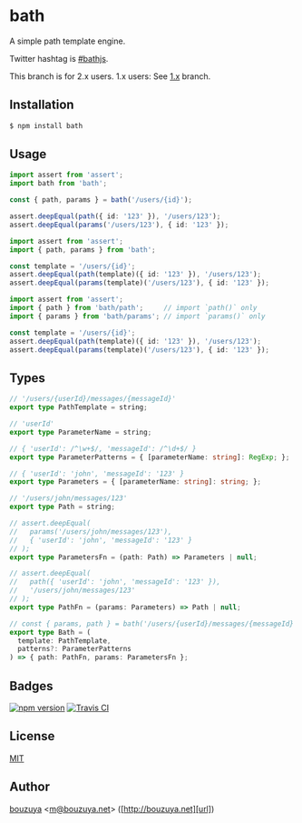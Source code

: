 # bath

A simple path template engine.

Twitter hashtag is [#bathjs](https://twitter.com/hashtag/bathjs).

This branch is for 2.x users. 1.x users: See [1.x](/../../tree/1.x) branch.

## Installation

```bash
$ npm install bath
```

## Usage

```ts
import assert from 'assert';
import bath from 'bath';

const { path, params } = bath('/users/{id}');

assert.deepEqual(path({ id: '123' }), '/users/123');
assert.deepEqual(params('/users/123'), { id: '123' });
```

```ts
import assert from 'assert';
import { path, params } from 'bath';

const template = '/users/{id}';
assert.deepEqual(path(template)({ id: '123' }), '/users/123');
assert.deepEqual(params(template)('/users/123'), { id: '123' });
```

```ts
import assert from 'assert';
import { path } from 'bath/path';     // import `path()` only
import { params } from 'bath/params'; // import `params()` only

const template = '/users/{id}';
assert.deepEqual(path(template)({ id: '123' }), '/users/123');
assert.deepEqual(params(template)('/users/123'), { id: '123' });
```

## Types

```ts
// '/users/{userId}/messages/{messageId}'
export type PathTemplate = string;

// 'userId'
export type ParameterName = string;

// { 'userId': /^\w+$/, 'messageId': /^\d+$/ }
export type ParameterPatterns = { [parameterName: string]: RegExp; };

// { 'userId': 'john', 'messageId': '123' }
export type Parameters = { [parameterName: string]: string; };

// '/users/john/messages/123'
export type Path = string;

// assert.deepEqual(
//   params('/users/john/messages/123'),
//   { 'userId': 'john', 'messageId': '123' }
// );
export type ParametersFn = (path: Path) => Parameters | null;

// assert.deepEqual(
//   path({ 'userId': 'john', 'messageId': '123' }),
//   '/users/john/messages/123'
// );
export type PathFn = (params: Parameters) => Path | null;

// const { params, path } = bath('/users/{userId}/messages/{messageId}')
export type Bath = (
  template: PathTemplate,
  patterns?: ParameterPatterns
) => { path: PathFn, params: ParametersFn };
```

## Badges

[![npm version][npm-badge-url]][npm-url]
[![Travis CI][travisci-badge-url]][travisci-url]

[npm-badge-url]: https://badge.fury.io/js/bath.svg
[npm-url]: https://www.npmjs.com/package/bath
[travisci-badge-url]: https://travis-ci.org/bouzuya/bath.svg?branch=master
[travisci-url]: https://travis-ci.org/bouzuya/bath

## License

[MIT](LICENSE)

## Author

[bouzuya][user] &lt;[m@bouzuya.net][email]&gt; ([http://bouzuya.net][url])

[user]: https://github.com/bouzuya
[email]: mailto:m@bouzuya.net
[url]: http://bouzuya.net
